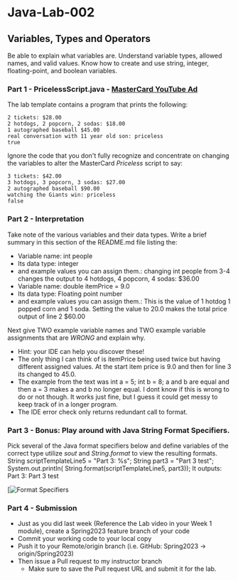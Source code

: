 # Java-Lab-002

## Variables, Types and Operators

Be able to explain what variables are. Understand variable types, allowed names, and valid values.
Know how to create and use string, integer, floating-point, and boolean variables.

### Part 1 - PricelessScript.java - [MasterCard YouTube Ad](https://www.youtube.com/watch?v=Q_6stXKGuHo)

The lab template contains a program that prints the following:
```
2 tickets: $28.00
2 hotdogs, 2 popcorn, 2 sodas: $18.00
1 autographed baseball $45.00
real conversation with 11 year old son: priceless
true
```

Ignore the code that you don't fully recognize and concentrate on changing the variables to alter the MasterCard *Priceless* script to say:
```
3 tickets: $42.00
3 hotdogs, 3 popcorn, 3 sodas: $27.00
2 autographed baseball $90.00
watching the Giants win: priceless
false
```

### Part 2 - Interpretation
Take note of the various variables and their data types. Write a brief summary in this section of the README.md file listing the:
* Variable name: int people
* Its data type: integer
* and example values you can assign them.: changing int people from 3-4 changes the output to 4 hotdogs, 4 popcorn, 4 sodas: $36.00
*  Variable name: double itemPrice = 9.0
* Its data type: Floating point number
* and example values you can assign them.: This is the value of 1 hotdog 1 popped corn and 1 soda. Setting the value to 20.0 makes the total price output of line 2 $60.00


Next give TWO example variable names and TWO example variable assignments that are *WRONG* and explain why.
* Hint: your IDE can help you discover these!
* The only thing I can think of is itemPrice being used twice but having different assigned values. At the start item price is 9.0 and then for line 3 its changed to 45.0. 
* The example from the text was int a = 5; int b = 8; a and b are equal and then a = 3 makes a and b no longer equal. I dont know if this is wrong to do or not though. It works just fine, but I guess it could get messy to keep
track of in a longer program. 
* The IDE error check only returns redundant call to format.
### Part 3 - Bonus: Play around with Java String Format Specifiers.

Pick several of the Java format specifiers below and define variables of the correct type utilize *sout* and *String.format* to view the resulting formats.
String scriptTemplateLine5 = "Part 3: %s";
String part3 = "Part 3 test";
System.out.println(
String.format(scriptTemplateLine5, part3));
It outputs: Part 3: Part 3 test

[![Format Specifiers](JavaStringFormatSpecifiers.png)
### Part 4 - Submission
* Just as you did last week (Reference the Lab video in your Week 1 module), create a Spring2023 feature branch of your code
* Commit your working code to your local copy
* Push it to your Remote/origin branch (i.e. GitHub: Spring2023 -> origin/Spring2023)
* Then issue a Pull request to my instructor branch
    * Make sure to save the Pull request URL and submit it for the lab.
